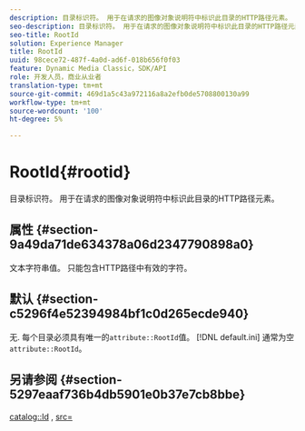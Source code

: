 ```yaml
---
description: 目录标识符。 用于在请求的图像对象说明符中标识此目录的HTTP路径元素。
seo-description: 目录标识符。 用于在请求的图像对象说明符中标识此目录的HTTP路径元素。
seo-title: RootId
solution: Experience Manager
title: RootId
uuid: 98cece72-487f-4a0d-ad6f-018b656f0f03
feature: Dynamic Media Classic，SDK/API
role: 开发人员，商业从业者
translation-type: tm+mt
source-git-commit: 469d1a5c43a972116a8a2efb0de5708800130a99
workflow-type: tm+mt
source-wordcount: '100'
ht-degree: 5%

---
```



# RootId{#rootid}

目录标识符。 用于在请求的图像对象说明符中标识此目录的HTTP路径元素。

## 属性 {#section-9a49da71de634378a06d2347790898a0}

文本字符串值。 只能包含HTTP路径中有效的字符。

## 默认 {#section-c5296f4e52394984bf1c0d265ecde940}

无. 每个目录必须具有唯一的`attribute::RootId`值。 [!DNL default.ini] 通常为空 `attribute::RootId`。

## 另请参阅 {#section-5297eaaf736b4db5901e0b37e7cb8bbe}

[catalog::Id](/help/aem-is-ir-api/is-api/image-catalog/image-serving-api-ref/c-image-catalog-reference/c-image-svg-data-reference/c-image-data-reference/r-id-cat.md) ,  [src=](../../../../../is-api/http-ref/image-serving-api-ref/c-http-protocol-reference/c-command-reference/r-src.md#reference-f6506637778c4c69bf106a7924a91ab1)
